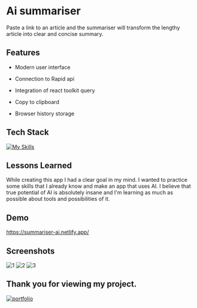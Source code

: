 
# Ai summariser 

Paste a link to an article and the summariser will transform the lengthy article into clear and concise summary. 

## Features

- Modern user interface

- Connection to Rapid api

- Integration of react toolkit query

- Copy to clipboard

- Browser history storage





## Tech Stack

[![My Skills](https://skills.thijs.gg/icons?i=html,css,js,tailwind,react,redux,vite&theme=light)](https://skills.thijs.gg)


## Lessons Learned

While creating this app I had a clear goal in my mind. I wanted to practice some skills that I already know and make an app that uses AI. I believe that true potential of AI is absolutely insane and I'm learning as much as possible about tools and possibilities of it.

## Demo

https://summariser-ai.netlify.app/
## Screenshots
![1](https://github.com/michalwoloszyn/AiSummariser/assets/78374996/6dae14d9-15e4-4cd1-ac83-56ba49f7da9c)
![2](https://github.com/michalwoloszyn/AiSummariser/assets/78374996/914a32a7-0c14-47ca-baea-8a922886c1b0)
![3](https://github.com/michalwoloszyn/AiSummariser/assets/78374996/f93d7c70-af09-4440-9d46-5ac3be5a9a46)



## Thank you for viewing my project. 
[![portfolio](https://img.shields.io/badge/my_portfolio-000?style=for-the-badge&logo=ko-fi&logoColor=white)](https://michalwoloszyn.com/)


